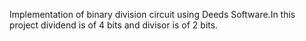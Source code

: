 Implementation of binary division circuit using Deeds Software.In this project dividend is of 4 bits and divisor is of 2 bits.
